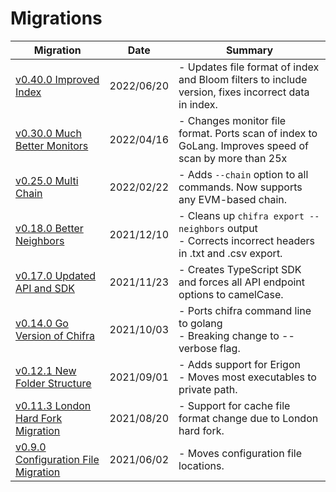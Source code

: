 # Migrations

| Migration                                                                                                                                | Date       | Summary                                                                                                   |
| ---------------------------------------------------------------------------------------------------------------------------------------- | ---------- | --------------------------------------------------------------------------------------------------------- |
| [v0.40.0 Improved Index](https://github.com/TrueBlocks/trueblocks-core/blob/develop/src/other/migrations/README-v0.40.0.md)              | 2022/06/20 | - Updates file format of index and Bloom filters to include version, fixes incorrect data in index.       |
| [v0.30.0 Much Better Monitors](https://github.com/TrueBlocks/trueblocks-core/blob/develop/src/other/migrations/README-v0.30.0.md)        | 2022/04/16 | - Changes monitor file format. Ports scan of index to GoLang. Improves speed of scan by more than 25x     |
| [v0.25.0 Multi Chain](https://github.com/TrueBlocks/trueblocks-core/blob/develop/src/other/migrations/README-v0.25.0.md)                 | 2022/02/22 | - Adds `--chain` option to all commands. Now supports any EVM-based chain.                                |
| [v0.18.0 Better Neighbors](https://github.com/TrueBlocks/trueblocks-core/blob/develop/src/other/migrations/README-v0.18.0.md)            | 2021/12/10 | - Cleans up `chifra export --neighbors` output<br />- Corrects incorrect headers in .txt and .csv export. |
| [v0.17.0 Updated API and SDK](https://github.com/TrueBlocks/trueblocks-core/blob/develop/src/other/migrations/README-v0.17.0.md)         | 2021/11/23 | - Creates TypeScript SDK and forces all API endpoint options to camelCase.                                |
| [v0.14.0 Go Version of Chifra](https://github.com/TrueBlocks/trueblocks-core/blob/develop/src/other/migrations/README-v0.14.0.md)        | 2021/10/03 | - Ports chifra command line to golang<br />- Breaking change to --verbose flag.                           |
| [v0.12.1 New Folder Structure](https://github.com/TrueBlocks/trueblocks-core/blob/develop/src/other/migrations/README-v0.12.1.md)        | 2021/09/01 | - Adds support for Erigon<br />- Moves most executables to private path.                                  |
| [v0.11.3 London Hard Fork Migration](https://github.com/TrueBlocks/trueblocks-core/blob/develop/src/other/migrations/README-v0.11.3.md)  | 2021/08/20 | - Support for cache file format change due to London hard fork.                                           |
| [v0.9.0 Configuration File Migration](https://github.com/TrueBlocks/trueblocks-core/blob/develop/src/other/migrations/README-v0.09.0.md) | 2021/06/02 | - Moves configuration file locations.                                                                     |

